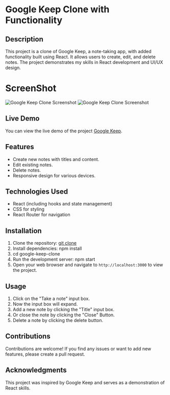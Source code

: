# Google Keep Clone with Functionality

## Description

This project is a clone of Google Keep, a note-taking app, with added functionality built using React. It allows users to create, edit, and delete notes. The project demonstrates my skills in React development and UI/UX design.

# ScreenShot

![Google Keep Clone Screenshot](https://github.com/Gaya3Ramesh/Google-Keep/assets/89316721/3dd3e655-200b-4ff3-9d82-c295c341cf35)
![Google Keep Clone Screenshot](https://github.com/Gaya3Ramesh/Google-Keep/assets/89316721/cfed2b5d-66cd-4712-b3a8-c19db62bd591)

## Live Demo

You can view the live demo of the project [Google Keep](https://your-live-demo-link.com).

## Features

- Create new notes with titles and content.
- Edit existing notes.
- Delete notes.
- Responsive design for various devices.

## Technologies Used

- React (including hooks and state management)
- CSS for styling
- React Router for navigation

## Installation

1. Clone the repository: [git clone](https://github.com/Gaya3Ramesh/Google-Keep-Website.git)
2. Install dependencies: npm install
3. cd google-keep-clone
4. Run the development server: npm start
5. Open your web browser and navigate to `http://localhost:3000` to view the project.

## Usage

1. Click on the "Take a note" input box.
2. Now the input box will expand.
1. Add a new note by clicking the "Title" input box.
2. Or close the note by clicking the "Close" Button.
3. Delete a note by clicking the delete button.

## Contributions

Contributions are welcome! If you find any issues or want to add new features, please create a pull request.

## Acknowledgments

This project was inspired by Google Keep and serves as a demonstration of React skills.

